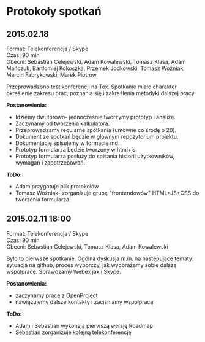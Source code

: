 # Protokoły spotkań


## 2015.02.18
Format: Telekonferencja / Skype<br/>
Czas: 90 min<br/>
Obecni: Sebastian Celejewski, Adam Kowalewski, Tomasz Klasa, Adam Mańczuk, Bartłomiej Kokoszka, Przemek Jodkowski, Tomasz Woźniak, Marcin Fabrykowski, Marek Piotrów 

Przeprowadzono test konferencji na Tox. Spotkanie miało charakter określenie zakresu prac, poznania się i zakreślenia metodyki dalszej pracy.

**Postanowienia:**
* Idziemy dwutorowo- jednocześnie tworzymy prototyp i analizę.
* Zaczynamy od tworzenia kalkulatora.
* Przeprowadzamy regularne spotkania (umowne co środę o 20).
* Dokument ze spotkań będzie w głównym repozytorium projektu.
* Dokumentację spisujemy w formacie md.
* Prototyp formularza będzie tworzony w html+js.
* Prototyp formularza posłuży do spisania historii użytkowników, wymagań i zapotrzebowań.

**ToDo:**
* Adam przygotuje plik protokołów 
* Tomasz Woźniak- zorganizuje grupę "frontendowów" HTML+JS+CSS do tworzenia formularza.


## 2015.02.11 18:00
Format: Telekonferencja / Skype<br/>
Czas: 90 min<br/>
Obecni: Sebastian Celejewski, Tomasz Klasa, Adam Kowalewski

Było to pierwsze spotkanie. Ogólna dyskusja m.in. na następujące tematy: sytuacja na github, proces wyborczy, jak wyobrażamy sobie dalszą współpracę. Sprawdzamy Webex jak i Skype. 


**Postanowienia:**
* zaczynamy pracę z OpenProject 
* nawiązujemy dalsze kontakty i zaciśniamy współpracę 

**ToDo:**
* Adam i Sebastian wykonają pierwszą wersję Roadmap
* Sebastian zorganizuje kolejną telekonferencję 

